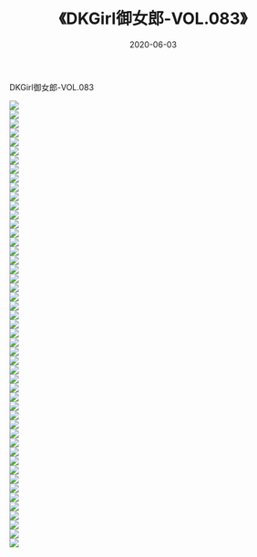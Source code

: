 ﻿---
layout: post
title:  《DKGirl御女郎-VOL.083》
date:   2020-06-03
img: http://img.660000.xyz/Sharelink/网络美图/2020/DKGirl御女郎-VOL.083/000.jpg
categories: [美女, 清纯, 唯美]
---

DKGirl御女郎-VOL.083

  ![](http://img.660000.xyz/Sharelink/网络美图/2020/DKGirl御女郎-VOL.083/001.jpg) <br> ![](http://img.660000.xyz/Sharelink/网络美图/2020/DKGirl御女郎-VOL.083/002.jpg) <br> ![](http://img.660000.xyz/Sharelink/网络美图/2020/DKGirl御女郎-VOL.083/003.jpg) <br> ![](http://img.660000.xyz/Sharelink/网络美图/2020/DKGirl御女郎-VOL.083/004.jpg) <br> ![](http://img.660000.xyz/Sharelink/网络美图/2020/DKGirl御女郎-VOL.083/005.jpg) <br> ![](http://img.660000.xyz/Sharelink/网络美图/2020/DKGirl御女郎-VOL.083/006.jpg) <br> ![](http://img.660000.xyz/Sharelink/网络美图/2020/DKGirl御女郎-VOL.083/007.jpg) <br> ![](http://img.660000.xyz/Sharelink/网络美图/2020/DKGirl御女郎-VOL.083/008.jpg) <br> ![](http://img.660000.xyz/Sharelink/网络美图/2020/DKGirl御女郎-VOL.083/009.jpg) <br> ![](http://img.660000.xyz/Sharelink/网络美图/2020/DKGirl御女郎-VOL.083/010.jpg) <br> ![](http://img.660000.xyz/Sharelink/网络美图/2020/DKGirl御女郎-VOL.083/011.jpg) <br> ![](http://img.660000.xyz/Sharelink/网络美图/2020/DKGirl御女郎-VOL.083/012.jpg) <br> ![](http://img.660000.xyz/Sharelink/网络美图/2020/DKGirl御女郎-VOL.083/013.jpg) <br> ![](http://img.660000.xyz/Sharelink/网络美图/2020/DKGirl御女郎-VOL.083/014.jpg) <br> ![](http://img.660000.xyz/Sharelink/网络美图/2020/DKGirl御女郎-VOL.083/015.jpg) <br> ![](http://img.660000.xyz/Sharelink/网络美图/2020/DKGirl御女郎-VOL.083/016.jpg) <br> ![](http://img.660000.xyz/Sharelink/网络美图/2020/DKGirl御女郎-VOL.083/017.jpg) <br> ![](http://img.660000.xyz/Sharelink/网络美图/2020/DKGirl御女郎-VOL.083/018.jpg) <br> ![](http://img.660000.xyz/Sharelink/网络美图/2020/DKGirl御女郎-VOL.083/019.jpg) <br> ![](http://img.660000.xyz/Sharelink/网络美图/2020/DKGirl御女郎-VOL.083/020.jpg) <br> ![](http://img.660000.xyz/Sharelink/网络美图/2020/DKGirl御女郎-VOL.083/021.jpg) <br> ![](http://img.660000.xyz/Sharelink/网络美图/2020/DKGirl御女郎-VOL.083/022.jpg) <br> ![](http://img.660000.xyz/Sharelink/网络美图/2020/DKGirl御女郎-VOL.083/023.jpg) <br> ![](http://img.660000.xyz/Sharelink/网络美图/2020/DKGirl御女郎-VOL.083/024.jpg) <br> ![](http://img.660000.xyz/Sharelink/网络美图/2020/DKGirl御女郎-VOL.083/025.jpg) <br> ![](http://img.660000.xyz/Sharelink/网络美图/2020/DKGirl御女郎-VOL.083/026.jpg) <br> ![](http://img.660000.xyz/Sharelink/网络美图/2020/DKGirl御女郎-VOL.083/027.jpg) <br> ![](http://img.660000.xyz/Sharelink/网络美图/2020/DKGirl御女郎-VOL.083/028.jpg) <br> ![](http://img.660000.xyz/Sharelink/网络美图/2020/DKGirl御女郎-VOL.083/029.jpg) <br> ![](http://img.660000.xyz/Sharelink/网络美图/2020/DKGirl御女郎-VOL.083/030.jpg) <br> ![](http://img.660000.xyz/Sharelink/网络美图/2020/DKGirl御女郎-VOL.083/031.jpg) <br> ![](http://img.660000.xyz/Sharelink/网络美图/2020/DKGirl御女郎-VOL.083/032.jpg) <br> ![](http://img.660000.xyz/Sharelink/网络美图/2020/DKGirl御女郎-VOL.083/033.jpg) <br> ![](http://img.660000.xyz/Sharelink/网络美图/2020/DKGirl御女郎-VOL.083/034.jpg) <br> ![](http://img.660000.xyz/Sharelink/网络美图/2020/DKGirl御女郎-VOL.083/035.jpg) <br> ![](http://img.660000.xyz/Sharelink/网络美图/2020/DKGirl御女郎-VOL.083/036.jpg) <br> ![](http://img.660000.xyz/Sharelink/网络美图/2020/DKGirl御女郎-VOL.083/037.jpg) <br> ![](http://img.660000.xyz/Sharelink/网络美图/2020/DKGirl御女郎-VOL.083/038.jpg) <br> ![](http://img.660000.xyz/Sharelink/网络美图/2020/DKGirl御女郎-VOL.083/039.jpg) <br> ![](http://img.660000.xyz/Sharelink/网络美图/2020/DKGirl御女郎-VOL.083/040.jpg) <br> ![](http://img.660000.xyz/Sharelink/网络美图/2020/DKGirl御女郎-VOL.083/041.jpg) <br> ![](http://img.660000.xyz/Sharelink/网络美图/2020/DKGirl御女郎-VOL.083/042.jpg) <br> ![](http://img.660000.xyz/Sharelink/网络美图/2020/DKGirl御女郎-VOL.083/043.jpg) <br> ![](http://img.660000.xyz/Sharelink/网络美图/2020/DKGirl御女郎-VOL.083/044.jpg) <br> ![](http://img.660000.xyz/Sharelink/网络美图/2020/DKGirl御女郎-VOL.083/045.jpg) <br> ![](http://img.660000.xyz/Sharelink/网络美图/2020/DKGirl御女郎-VOL.083/046.jpg) <br> ![](http://img.660000.xyz/Sharelink/网络美图/2020/DKGirl御女郎-VOL.083/047.jpg) <br> ![](http://img.660000.xyz/Sharelink/网络美图/2020/DKGirl御女郎-VOL.083/048.jpg) <br> ![](http://img.660000.xyz/Sharelink/网络美图/2020/DKGirl御女郎-VOL.083/049.jpg) <br>
